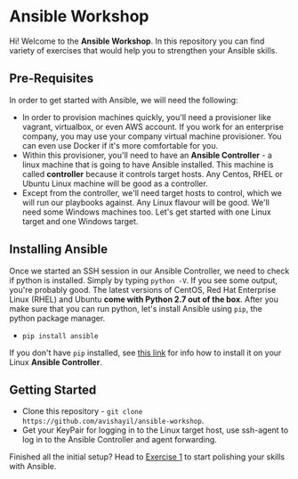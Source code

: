 # Ansible Workshop

Hi! Welcome to the **Ansible Workshop**. In this repository you can find variety of exercises that would help you to strengthen your Ansible skills.

## Pre-Requisites

In order to get started with Ansible, we will need the following:

- In order to provision machines quickly, you'll need a provisioner like vagrant, virtualbox, or even AWS account. If you work for an enterprise company, you may use your company virtual machine provisioner. You can even use Docker if it's more comfortable for you.
- Within this provisioner, you'll need to have an **Ansible Controller** - a linux machine that is going to have Ansible installed. This machine is called **controller** because it controls target hosts. Any Centos, RHEL or Ubuntu Linux machine will be good as a controller.
- Except from the controller, we'll need target hosts to control, which we will run our playbooks against. Any Linux flavour will be good. We'll need some Windows machines too. Let's get started with one Linux target and one Windows target.

## Installing Ansible

Once we started an SSH session in our Ansible Controller, we need to check if python is installed. Simply by typing `python -V`. If you see some output, you're probably good. The latest versions of CentOS, Red Hat Enterprise Linux (RHEL) and Ubuntu **come with Python 2.7 out of the box**.
After you make sure that you can run python, let's install Ansible using `pip`, the python package manager.
- `pip install ansible`

If you don't have `pip` installed, see [this link](https://pip.pypa.io/en/stable/installing/) for info how to install it on your Linux **Ansible Controller**.

## Getting Started

- Clone this repository - `git clone https://github.com/avishayil/ansible-workshop`.
- Get your KeyPair for logging in to the Linux target host, use ssh-agent to log in to the Ansible Controller and agent forwarding.

Finished all the initial setup? Head to [Exercise 1](exercise-1) to start polishing your skills with Ansible.